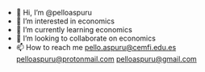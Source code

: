 - 👋 Hi, I’m @pelloaspuru
- 👀 I’m interested in economics
- 🌱 I’m currently learning economics
- 💞️ I’m looking to collaborate on economics
- 📫 How to reach me pello.aspuru@cemfi.edu.es pelloaspuru@protonmail.com pelloaspuru@gmail.com

<!---
pelloaspurumunain/pelloaspurumunain is a ✨ special ✨ repository because its `README.md` (this file) appears on your GitHub profile.
You can click the Preview link to take a look at your changes.
--->
